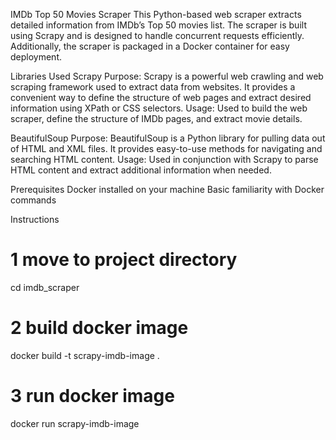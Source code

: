 IMDb Top 50 Movies Scraper
This Python-based web scraper extracts detailed information from IMDb’s Top 50 movies list. The scraper is built using Scrapy and is designed to handle concurrent requests efficiently. Additionally, the scraper is packaged in a Docker container for easy deployment.

Libraries Used
Scrapy
    Purpose: Scrapy is a powerful web crawling and web scraping framework used to extract data from websites. It provides a convenient way to define the structure of web pages and extract desired information using XPath or CSS selectors.
    Usage: Used to build the web scraper, define the structure of IMDb pages, and extract movie details.

BeautifulSoup
    Purpose: BeautifulSoup is a Python library for pulling data out of HTML and XML files. It provides easy-to-use methods for navigating and searching HTML content.
    Usage: Used in conjunction with Scrapy to parse HTML content and extract additional information when needed.

Prerequisites
    Docker installed on your machine
    Basic familiarity with Docker commands

Instructions
# 1 move to project directory
cd imdb_scraper

# 2 build docker image
docker build -t scrapy-imdb-image .

# 3 run docker image
docker run scrapy-imdb-image
